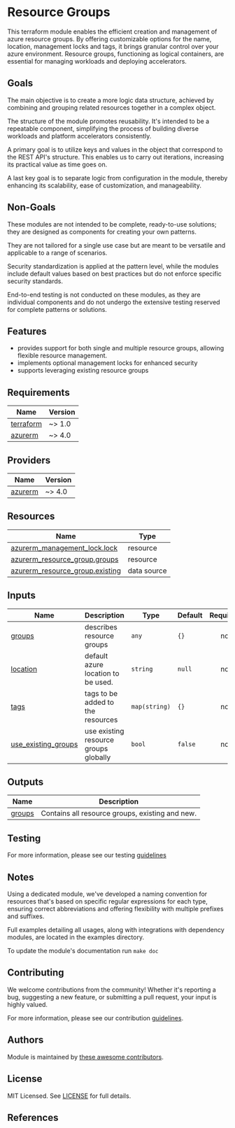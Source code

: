 # Resource Groups

This terraform module enables the efficient creation and management of azure resource groups. By offering customizable options for the name, location, management locks and tags, it brings granular control over your azure environment. Resource groups, functioning as logical containers, are essential for managing workloads and deploying accelerators.

## Goals

The main objective is to create a more logic data structure, achieved by combining and grouping related resources together in a complex object.

The structure of the module promotes reusability. It's intended to be a repeatable component, simplifying the process of building diverse workloads and platform accelerators consistently.

A primary goal is to utilize keys and values in the object that correspond to the REST API's structure. This enables us to carry out iterations, increasing its practical value as time goes on.

A last key goal is to separate logic from configuration in the module, thereby enhancing its scalability, ease of customization, and manageability.

## Non-Goals

These modules are not intended to be complete, ready-to-use solutions; they are designed as components for creating your own patterns.

They are not tailored for a single use case but are meant to be versatile and applicable to a range of scenarios.

Security standardization is applied at the pattern level, while the modules include default values based on best practices but do not enforce specific security standards.

End-to-end testing is not conducted on these modules, as they are individual components and do not undergo the extensive testing reserved for complete patterns or solutions.

## Features

- provides support for both single and multiple resource groups, allowing flexible resource management.
- implements optional management locks for enhanced security
- supports leveraging existing resource groups

<!-- BEGIN_TF_DOCS -->
## Requirements

| Name | Version |
|------|---------|
| <a name="requirement_terraform"></a> [terraform](#requirement\_terraform) | ~> 1.0 |
| <a name="requirement_azurerm"></a> [azurerm](#requirement\_azurerm) | ~> 4.0 |

## Providers

| Name | Version |
|------|---------|
| <a name="provider_azurerm"></a> [azurerm](#provider\_azurerm) | ~> 4.0 |

## Resources

| Name | Type |
|------|------|
| [azurerm_management_lock.lock](https://registry.terraform.io/providers/hashicorp/azurerm/latest/docs/resources/management_lock) | resource |
| [azurerm_resource_group.groups](https://registry.terraform.io/providers/hashicorp/azurerm/latest/docs/resources/resource_group) | resource |
| [azurerm_resource_group.existing](https://registry.terraform.io/providers/hashicorp/azurerm/latest/docs/data-sources/resource_group) | data source |

## Inputs

| Name | Description | Type | Default | Required |
|------|-------------|------|---------|:--------:|
| <a name="input_groups"></a> [groups](#input\_groups) | describes resource groups | `any` | `{}` | no |
| <a name="input_location"></a> [location](#input\_location) | default azure location to be used. | `string` | `null` | no |
| <a name="input_tags"></a> [tags](#input\_tags) | tags to be added to the resources | `map(string)` | `{}` | no |
| <a name="input_use_existing_groups"></a> [use\_existing\_groups](#input\_use\_existing\_groups) | use existing resource groups globally | `bool` | `false` | no |

## Outputs

| Name | Description |
|------|-------------|
| <a name="output_groups"></a> [groups](#output\_groups) | Contains all resource groups, existing and new. |
<!-- END_TF_DOCS -->

## Testing

For more information, please see our testing [guidelines](./TESTING.md)

## Notes

Using a dedicated module, we've developed a naming convention for resources that's based on specific regular expressions for each type, ensuring correct abbreviations and offering flexibility with multiple prefixes and suffixes.

Full examples detailing all usages, along with integrations with dependency modules, are located in the examples directory.

To update the module's documentation run `make doc`

## Contributing

We welcome contributions from the community! Whether it's reporting a bug, suggesting a new feature, or submitting a pull request, your input is highly valued.

For more information, please see our contribution [guidelines](./CONTRIBUTING.md).

## Authors

Module is maintained by [these awesome contributors](https://github.com/cloudnationhq/terraform-azure-rg/graphs/contributors).

## License

MIT Licensed. See [LICENSE](./LICENSE) for full details.

## References
